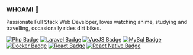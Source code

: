 ### WHOAMI 👋

Passionate Full Stack Web Developer, loves watching anime, studying and travelling, occasionally rides dirt bikes.

[![Php Badge](https://img.shields.io/badge/-PHP-777BB4?style=flat-square&logo=Debian&logoColor=white&link=https://php.net)](https://php.net)
[![Laravel Badge](https://img.shields.io/badge/-Laravel-FF2D20?style=flat-square&logo=Laravel&logoColor=white&link=https://laravel.com)](https://laravel.com)
[![VueJS Badge](https://img.shields.io/badge/-VueJS-4fc08d?style=flat-square&logo=Vue.js&logoColor=white&link=https://vuejs.org)](https://vuejs.org)
[![MySql Badge](https://img.shields.io/badge/-MySql-4479A1?style=flat-square&logo=MySql&logoColor=white&link=https://mysql.com)](https://mysql.com)
[![Docker Badge](https://img.shields.io/badge/-Docker-2496ED?style=flat-square&logo=Docker&logoColor=white&link=https://laravel.com)](https://www.docker.com/)
[![React Badge](https://img.shields.io/badge/-React-61DAFB?style=flat-square&logo=React&logoColor=white&link=https://react.org)](https://react.org)
[![React Native Badge](https://img.shields.io/badge/-ReactNative-61DAFB?style=flat-square&logo=React&logoColor=white&link=https://reactnative.dev)](https://reactnative.dev/)
